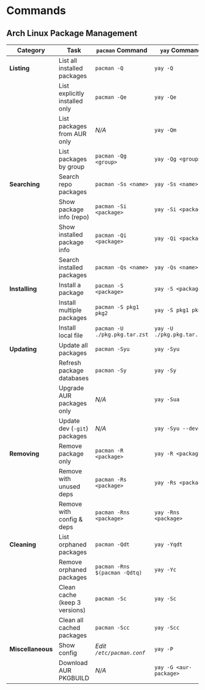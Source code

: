 # Commands

## Arch Linux Package Management

| Category          | Task                           | `pacman` Command              | `yay` Command              |
| ----------------- | ------------------------------ | ----------------------------- | -------------------------- |
| **Listing**       | List all installed packages    | `pacman -Q`                   | `yay -Q`                   |
|                   | List explicitly installed only | `pacman -Qe`                  | `yay -Qe`                  |
|                   | List packages from AUR only    | _N/A_                         | `yay -Qm`                  |
|                   | List packages by group         | `pacman -Qg <group>`          | `yay -Qg <group>`          |
| **Searching**     | Search repo packages           | `pacman -Ss <name>`           | `yay -Ss <name>`           |
|                   | Show package info (repo)       | `pacman -Si <package>`        | `yay -Si <package>`        |
|                   | Show installed package info    | `pacman -Qi <package>`        | `yay -Qi <package>`        |
|                   | Search installed packages      | `pacman -Qs <name>`           | `yay -Qs <name>`           |
| **Installing**    | Install a package              | `pacman -S <package>`         | `yay -S <package>`         |
|                   | Install multiple packages      | `pacman -S pkg1 pkg2`         | `yay -S pkg1 pkg2`         |
|                   | Install local file             | `pacman -U ./pkg.pkg.tar.zst` | `yay -U ./pkg.pkg.tar.zst` |
| **Updating**      | Update all packages            | `pacman -Syu`                 | `yay -Syu`                 |
|                   | Refresh package databases      | `pacman -Sy`                  | `yay -Sy`                  |
|                   | Upgrade AUR packages only      | _N/A_                         | `yay -Sua`                 |
|                   | Update dev (`-git`) packages   | _N/A_                         | `yay -Syu --devel`         |
| **Removing**      | Remove package only            | `pacman -R <package>`         | `yay -R <package>`         |
|                   | Remove with unused deps        | `pacman -Rs <package>`        | `yay -Rs <package>`        |
|                   | Remove with config & deps      | `pacman -Rns <package>`       | `yay -Rns <package>`       |
| **Cleaning**      | List orphaned packages         | `pacman -Qdt`                 | `yay -Yqdt`                |
|                   | Remove orphaned packages       | `pacman -Rns $(pacman -Qdtq)` | `yay -Yc`                  |
|                   | Clean cache (keep 3 versions)  | `pacman -Sc`                  | `yay -Sc`                  |
|                   | Clean all cached packages      | `pacman -Scc`                 | `yay -Scc`                 |
| **Miscellaneous** | Show config                    | _Edit `/etc/pacman.conf`_     | `yay -P`                   |
|                   | Download AUR PKGBUILD          | _N/A_                         | `yay -G <aur-package>`     |
